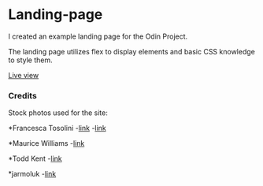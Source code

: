 # Landing-page

I created an example landing page for the Odin Project. 

The landing page utilizes flex to display elements and basic CSS knowledge to style them.

[Live view](https://dominik-kiss.github.io/landing-page/)

### Credits
Stock photos used for the site:

*Francesca Tosolini
  -[link](https://unsplash.com/photos/Gu4R-0lwXVk)
  -[link](https://unsplash.com/photos/21xbUDIN8ao)

*Maurice Williams
  -[link](https://unsplash.com/photos/tPX992SVljo)

*Todd Kent
  -[link](https://unsplash.com/photos/178j8tJrNlc)

*jarmoluk
  -[link](https://pixabay.com/photos/apartment-room-house-2094666/)
